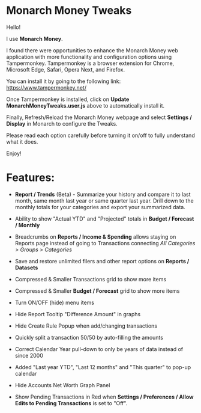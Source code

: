 
# Monarch Money Tweaks

Hello!

I use **Monarch Money**.  

I found there were opportunities to enhance the Monarch Money web application with more functionality and configuration options using Tampermonkey.  Tampermonkey is a browser extension for Chrome, Microsoft Edge, Safari, Opera Next, and Firefox.  

You can install it by going to the following link: https://www.tampermonkey.net/

Once Tampermonkey is installed, click on **Update MonarchMoneyTweaks.user.js** above to automatically install it.

Finally, Refresh/Reload the Monarch Money webpage and select **Settings / Display** in Monarch to configure the Tweaks.

Please read each option carefully before turning it on/off to fully understand what it does.

Enjoy!

# Features:

* **Report / Trends** (Beta) - Summarize your history and compare it to last month, same month last year or same quarter last year.  Drill down to the monthly totals for your categories and export your summarized data. 

* Ability to show "Actual YTD" and "Projected" totals in **Budget / Forecast / Monthly**

* Breadcrumbs on **Reports / Income & Spending** allows staying on Reports page instead of going to Transactions connecting _All Categories > Groups > Categories_ 

* Save and restore unlimited filers and other report options on **Reports / Datasets**

* Compressed & Smaller Transactions grid to show more items

* Compressed & Smaller **Budget / Forecast** grid to show more items
  
* Turn ON/OFF (hide) menu items

* Hide Report Tooltip "Difference Amount" in graphs

* Hide Create Rule Popup when add/changing transactions

* Quickly split a transaction 50/50 by auto-filling the amounts

* Correct Calendar Year pull-down to only be years of data instead of since 2000

* Added "Last year YTD", "Last 12 months" and "This quarter" to pop-up calendar

* Hide Accounts Net Worth Graph Panel

* Show Pending Transactions in Red when **Settings / Preferences / Allow Edits to Pending Transactions** is set to "Off".

